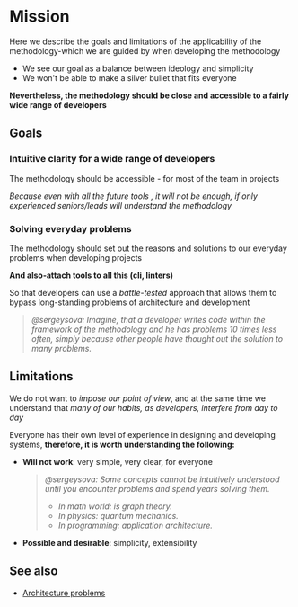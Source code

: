 # Mission

Here we describe the goals and limitations of the applicability of the methodology-which we are guided by when developing the methodology

* We see our goal as a balance between ideology and simplicity
* We won't be able to make a silver bullet that fits everyone

**Nevertheless, the methodology should be close and accessible to a fairly wide range of developers**

## Goals[​](#goals "Sarlavhaga to'g'ridan-to'g'ri havola")

### Intuitive clarity for a wide range of developers[​](#intuitive-clarity-for-a-wide-range-of-developers "Sarlavhaga to'g'ridan-to'g'ri havola")

The methodology should be accessible - for most of the team in projects

*Because even with all the future tools , it will not be enough, if only experienced seniors/leads will understand the methodology*

### Solving everyday problems[​](#solving-everyday-problems "Sarlavhaga to'g'ridan-to'g'ri havola")

The methodology should set out the reasons and solutions to our everyday problems when developing projects

**And also-attach tools to all this (cli, linters)**

So that developers can use a *battle-tested* approach that allows them to bypass long-standing problems of architecture and development

> *@sergeysova: Imagine, that a developer writes code within the framework of the methodology and he has problems 10 times less often, simply because other people have thought out the solution to many problems.*

## Limitations[​](#limitations "Sarlavhaga to'g'ridan-to'g'ri havola")

We do not want to *impose our point of view*, and at the same time we understand that *many of our habits, as developers, interfere from day to day*

Everyone has their own level of experience in designing and developing systems, **therefore, it is worth understanding the following:**

* **Will not work**: very simple, very clear, for everyone

  > *@sergeysova: Some concepts cannot be intuitively understood until you encounter problems and spend years solving them.*
  >
  > * *In math world: is graph theory.*
  > * *In physics: quantum mechanics.*
  > * *In programming: application architecture.*

* **Possible and desirable**: simplicity, extensibility

## See also[​](#see-also "Sarlavhaga to'g'ridan-to'g'ri havola")

* [Architecture problems](/documentation/uz/docs/about/understanding/architecture.md#problems)
